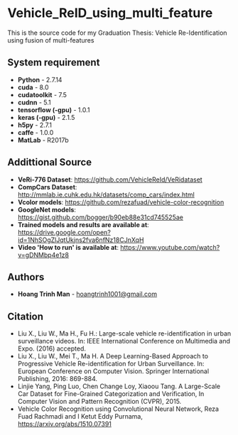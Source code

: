 # Vehicle_ReID_using_multi_feature

This is the source code for my Graduation Thesis: Vehicle Re-Identification using fusion of multi-features

## System requirement
* **Python** - 2.7.14
* **cuda** - 8.0
* **cudatoolkit** - 7.5
* **cudnn** - 5.1
* **tensorflow (-gpu)** - 1.0.1
* **keras (-gpu)** - 2.1.5
* **h5py** - 2.7.1
* **caffe** - 1.0.0
* **MatLab** - R2017b

## Addittional Source
* **VeRi-776 Dataset**: https://github.com/VehicleReId/VeRidataset
* **CompCars Dataset**: http://mmlab.ie.cuhk.edu.hk/datasets/comp_cars/index.html
* **Vcolor models**: https://github.com/rezafuad/vehicle-color-recognition
* **GoogleNet models**: https://gist.github.com/bogger/b90eb88e31cd745525ae
* **Trained models and results are available at**: https://drive.google.com/open?id=1NhSOgZlJqtUkjns2fva6nfNz18CJnXqH
* **Video 'How to run' is available at**: https://www.youtube.com/watch?v=gDNMbp4e1z8

## Authors

* **Hoang Trinh Man** - hoangtrinh1001@gmail.com

## Citation
* Liu X., Liu W., Ma H., Fu H.: Large-scale vehicle re-identification in urban surveillance videos. In: IEEE International Conference on Multimedia and Expo. (2016) accepted.
* Liu X., Liu W., Mei T., Ma H. A Deep Learning-Based Approach to Progressive Vehicle Re-identification for Urban Surveillance.  In: European Conference on Computer Vision. Springer International Publishing, 2016: 869-884.
* Linjie Yang, Ping Luo, Chen Change Loy, Xiaoou Tang. A Large-Scale Car Dataset for Fine-Grained Categorization and Verification, In Computer Vision and Pattern Recognition (CVPR), 2015.
* Vehicle Color Recognition using Convolutional Neural Network, Reza Fuad Rachmadi and I Ketut Eddy Purnama, https://arxiv.org/abs/1510.07391

